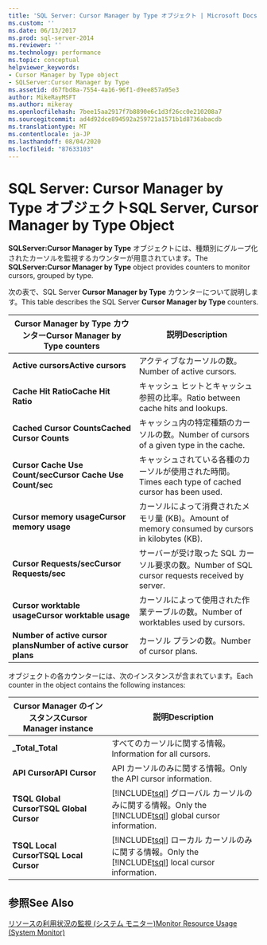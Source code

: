 ```yaml
---
title: 'SQL Server: Cursor Manager by Type オブジェクト | Microsoft Docs'
ms.custom: ''
ms.date: 06/13/2017
ms.prod: sql-server-2014
ms.reviewer: ''
ms.technology: performance
ms.topic: conceptual
helpviewer_keywords:
- Cursor Manager by Type object
- SQLServer:Cursor Manager by Type
ms.assetid: d67fbd8a-7554-4a16-96f1-d9ee857a95e3
author: MikeRayMSFT
ms.author: mikeray
ms.openlocfilehash: 7bee15aa2917f7b8890e6c1d3f26cc0e210208a7
ms.sourcegitcommit: ad4d92dce894592a259721a1571b1d8736abacdb
ms.translationtype: MT
ms.contentlocale: ja-JP
ms.lasthandoff: 08/04/2020
ms.locfileid: "87633103"
---
```

# <a name="sql-server-cursor-manager-by-type-object"></a><span data-ttu-id="f6c1e-102">SQL Server: Cursor Manager by Type オブジェクト</span><span class="sxs-lookup"><span data-stu-id="f6c1e-102">SQL Server, Cursor Manager by Type Object</span></span>
  <span data-ttu-id="f6c1e-103">**SQLServer:Cursor Manager by Type** オブジェクトには、種類別にグループ化されたカーソルを監視するカウンターが用意されています。</span><span class="sxs-lookup"><span data-stu-id="f6c1e-103">The **SQLServer:Cursor Manager by Type** object provides counters to monitor cursors, grouped by type.</span></span>  
  
 <span data-ttu-id="f6c1e-104">次の表で、SQL Server **Cursor Manager by Type** カウンターについて説明します。</span><span class="sxs-lookup"><span data-stu-id="f6c1e-104">This table describes the SQL Server **Cursor Manager by Type** counters.</span></span>  
  
|<span data-ttu-id="f6c1e-105">Cursor Manager by Type カウンター</span><span class="sxs-lookup"><span data-stu-id="f6c1e-105">Cursor Manager by Type counters</span></span>|<span data-ttu-id="f6c1e-106">説明</span><span class="sxs-lookup"><span data-stu-id="f6c1e-106">Description</span></span>|  
|-------------------------------------|-----------------|  
|<span data-ttu-id="f6c1e-107">**Active cursors**</span><span class="sxs-lookup"><span data-stu-id="f6c1e-107">**Active cursors**</span></span>|<span data-ttu-id="f6c1e-108">アクティブなカーソルの数。</span><span class="sxs-lookup"><span data-stu-id="f6c1e-108">Number of active cursors.</span></span>|  
|<span data-ttu-id="f6c1e-109">**Cache Hit Ratio**</span><span class="sxs-lookup"><span data-stu-id="f6c1e-109">**Cache Hit Ratio**</span></span>|<span data-ttu-id="f6c1e-110">キャッシュ ヒットとキャッシュ参照の比率。</span><span class="sxs-lookup"><span data-stu-id="f6c1e-110">Ratio between cache hits and lookups.</span></span>|  
|<span data-ttu-id="f6c1e-111">**Cached Cursor Counts**</span><span class="sxs-lookup"><span data-stu-id="f6c1e-111">**Cached Cursor Counts**</span></span>|<span data-ttu-id="f6c1e-112">キャッシュ内の特定種類のカーソルの数。</span><span class="sxs-lookup"><span data-stu-id="f6c1e-112">Number of cursors of a given type in the cache.</span></span>|  
|<span data-ttu-id="f6c1e-113">**Cursor Cache Use Count/sec**</span><span class="sxs-lookup"><span data-stu-id="f6c1e-113">**Cursor Cache Use Count/sec**</span></span>|<span data-ttu-id="f6c1e-114">キャッシュされている各種のカーソルが使用された時間。</span><span class="sxs-lookup"><span data-stu-id="f6c1e-114">Times each type of cached cursor has been used.</span></span>|  
|<span data-ttu-id="f6c1e-115">**Cursor memory usage**</span><span class="sxs-lookup"><span data-stu-id="f6c1e-115">**Cursor memory usage**</span></span>|<span data-ttu-id="f6c1e-116">カーソルによって消費されたメモリ量 (KB)。</span><span class="sxs-lookup"><span data-stu-id="f6c1e-116">Amount of memory consumed by cursors in kilobytes (KB).</span></span>|  
|<span data-ttu-id="f6c1e-117">**Cursor Requests/sec**</span><span class="sxs-lookup"><span data-stu-id="f6c1e-117">**Cursor Requests/sec**</span></span>|<span data-ttu-id="f6c1e-118">サーバーが受け取った SQL カーソル要求の数。</span><span class="sxs-lookup"><span data-stu-id="f6c1e-118">Number of SQL cursor requests received by server.</span></span>|  
|<span data-ttu-id="f6c1e-119">**Cursor worktable usage**</span><span class="sxs-lookup"><span data-stu-id="f6c1e-119">**Cursor worktable usage**</span></span>|<span data-ttu-id="f6c1e-120">カーソルによって使用された作業テーブルの数。</span><span class="sxs-lookup"><span data-stu-id="f6c1e-120">Number of worktables used by cursors.</span></span>|  
|<span data-ttu-id="f6c1e-121">**Number of active cursor plans**</span><span class="sxs-lookup"><span data-stu-id="f6c1e-121">**Number of active cursor plans**</span></span>|<span data-ttu-id="f6c1e-122">カーソル プランの数。</span><span class="sxs-lookup"><span data-stu-id="f6c1e-122">Number of cursor plans.</span></span>|  
  
 <span data-ttu-id="f6c1e-123">オブジェクトの各カウンターには、次のインスタンスが含まれています。</span><span class="sxs-lookup"><span data-stu-id="f6c1e-123">Each counter in the object contains the following instances:</span></span>  
  
|<span data-ttu-id="f6c1e-124">Cursor Manager のインスタンス</span><span class="sxs-lookup"><span data-stu-id="f6c1e-124">Cursor Manager instance</span></span>|<span data-ttu-id="f6c1e-125">説明</span><span class="sxs-lookup"><span data-stu-id="f6c1e-125">Description</span></span>|  
|-----------------------------|-----------------|  
|<span data-ttu-id="f6c1e-126">**_Total**</span><span class="sxs-lookup"><span data-stu-id="f6c1e-126">**_Total**</span></span>|<span data-ttu-id="f6c1e-127">すべてのカーソルに関する情報。</span><span class="sxs-lookup"><span data-stu-id="f6c1e-127">Information for all cursors.</span></span>|  
|<span data-ttu-id="f6c1e-128">**API Cursor**</span><span class="sxs-lookup"><span data-stu-id="f6c1e-128">**API Cursor**</span></span>|<span data-ttu-id="f6c1e-129">API カーソルのみに関する情報。</span><span class="sxs-lookup"><span data-stu-id="f6c1e-129">Only the API cursor information.</span></span>|  
|<span data-ttu-id="f6c1e-130">**TSQL Global Cursor**</span><span class="sxs-lookup"><span data-stu-id="f6c1e-130">**TSQL Global Cursor**</span></span>|<span data-ttu-id="f6c1e-131">[!INCLUDE[tsql](../../includes/tsql-md.md)] グローバル カーソルのみに関する情報。</span><span class="sxs-lookup"><span data-stu-id="f6c1e-131">Only the [!INCLUDE[tsql](../../includes/tsql-md.md)] global cursor information.</span></span>|  
|<span data-ttu-id="f6c1e-132">**TSQL Local Cursor**</span><span class="sxs-lookup"><span data-stu-id="f6c1e-132">**TSQL Local Cursor**</span></span>|<span data-ttu-id="f6c1e-133">[!INCLUDE[tsql](../../includes/tsql-md.md)] ローカル カーソルのみに関する情報。</span><span class="sxs-lookup"><span data-stu-id="f6c1e-133">Only the [!INCLUDE[tsql](../../includes/tsql-md.md)] local cursor information.</span></span>|  
  
## <a name="see-also"></a><span data-ttu-id="f6c1e-134">参照</span><span class="sxs-lookup"><span data-stu-id="f6c1e-134">See Also</span></span>  
 [<span data-ttu-id="f6c1e-135">リソースの利用状況の監視 &#40;システム モニター&#41;</span><span class="sxs-lookup"><span data-stu-id="f6c1e-135">Monitor Resource Usage &#40;System Monitor&#41;</span></span>](monitor-resource-usage-system-monitor.md)  
  
  
